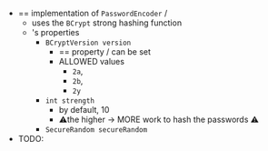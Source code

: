 * == implementation of `PasswordEncoder` /
  * uses the `BCrypt` strong hashing function 
  * 's properties
    * `BCryptVersion version`
      * == property / can be set
      * ALLOWED values
        * `2a`,
        * `2b`,
        * `2y`
    * `int strength`
      * by default, 10
      * ⚠️the higher -> MORE work to hash the passwords ⚠️
    * `SecureRandom secureRandom` 
* TODO:
 